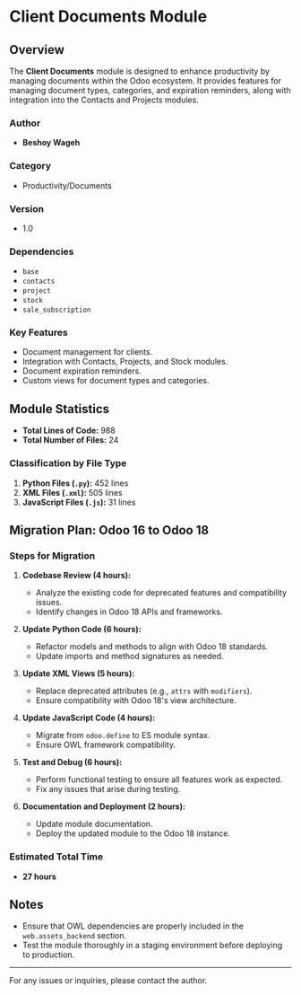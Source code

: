# Client Documents Module

## Overview

The **Client Documents** module is designed to enhance productivity by managing documents within the Odoo ecosystem. It provides features for managing document types, categories, and expiration reminders, along with integration into the Contacts and Projects modules.

### Author

- **Beshoy Wageh**

### Category

- Productivity/Documents

### Version

- 1.0

### Dependencies

- `base`
- `contacts`
- `project`
- `stock`
- `sale_subscription`

### Key Features

- Document management for clients.
- Integration with Contacts, Projects, and Stock modules.
- Document expiration reminders.
- Custom views for document types and categories.

## Module Statistics

- **Total Lines of Code:** 988
- **Total Number of Files:** 24

### Classification by File Type

1. **Python Files (`.py`):** 452 lines
2. **XML Files (`.xml`):** 505 lines
3. **JavaScript Files (`.js`):** 31 lines

## Migration Plan: Odoo 16 to Odoo 18

### Steps for Migration

1. **Codebase Review (4 hours):**

   - Analyze the existing code for deprecated features and compatibility issues.
   - Identify changes in Odoo 18 APIs and frameworks.

2. **Update Python Code (6 hours):**

   - Refactor models and methods to align with Odoo 18 standards.
   - Update imports and method signatures as needed.

3. **Update XML Views (5 hours):**

   - Replace deprecated attributes (e.g., `attrs` with `modifiers`).
   - Ensure compatibility with Odoo 18's view architecture.

4. **Update JavaScript Code (4 hours):**

   - Migrate from `odoo.define` to ES module syntax.
   - Ensure OWL framework compatibility.

5. **Test and Debug (6 hours):**

   - Perform functional testing to ensure all features work as expected.
   - Fix any issues that arise during testing.

6. **Documentation and Deployment (2 hours):**
   - Update module documentation.
   - Deploy the updated module to the Odoo 18 instance.

### Estimated Total Time

- **27 hours**

## Notes

- Ensure that OWL dependencies are properly included in the `web.assets_backend` section.
- Test the module thoroughly in a staging environment before deploying to production.

---

For any issues or inquiries, please contact the author.
